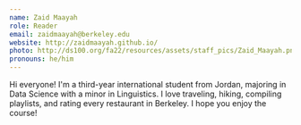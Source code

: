 ```yaml
---
name: Zaid Maayah
role: Reader
email: zaidmaayah@berkeley.edu
website: http://zaidmaayah.github.io/
photo: http://ds100.org/fa22/resources/assets/staff_pics/Zaid_Maayah.png
pronouns: he/him
---
```

Hi everyone! I'm a third-year international student from Jordan, majoring in Data Science with a minor in Linguistics. I love traveling, hiking, compiling playlists, and rating every restaurant in Berkeley. I hope you enjoy the course! 
